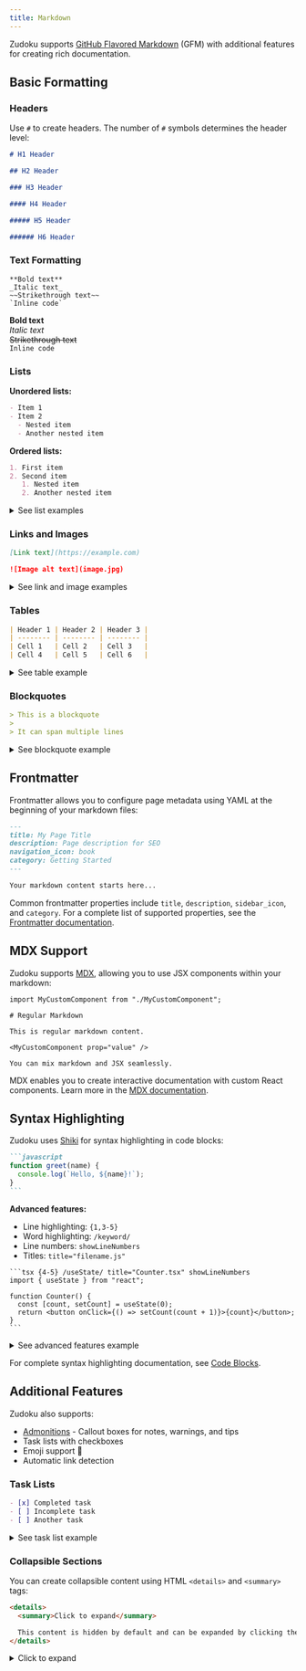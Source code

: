 ```yaml
---
title: Markdown
---
```


Zudoku supports [GitHub Flavored Markdown](https://docs.github.com/en/get-started/writing-on-github/getting-started-with-writing-and-formatting-on-github/basic-writing-and-formatting-syntax) (GFM) with additional features for creating rich documentation.

## Basic Formatting

### Headers

Use `#` to create headers. The number of `#` symbols determines the header level:

```md
# H1 Header

## H2 Header

### H3 Header

#### H4 Header

##### H5 Header

###### H6 Header
```

### Text Formatting

<!-- prettier-ignore -->
```mdx
**Bold text**
_Italic text_
~~Strikethrough text~~
`Inline code`
```

**Bold text**  
_Italic text_  
~~Strikethrough text~~  
`Inline code`

### Lists

**Unordered lists:**

```md
- Item 1
- Item 2
  - Nested item
  - Another nested item
```

**Ordered lists:**

```md
1. First item
2. Second item
   1. Nested item
   2. Another nested item
```

<details>
<summary>See list examples</summary>

**Unordered list:**

- Item 1
- Item 2
  - Nested item
  - Another nested item

**Ordered list:**

1. First item
2. Second item
   1. Nested item
   2. Another nested item

</details>

### Links and Images

```md
[Link text](https://example.com)

![Image alt text](image.jpg)
```

<details>
<summary>See link and image examples</summary>

[Link text](https://example.com)

![Image alt text](https://images.unsplash.com/photo-1588083066783-8828e623bad7?q=75&w=400&auto=format&fit=crop)

</details>

### Tables

```md
| Header 1 | Header 2 | Header 3 |
| -------- | -------- | -------- |
| Cell 1   | Cell 2   | Cell 3   |
| Cell 4   | Cell 5   | Cell 6   |
```

<details>
<summary>See table example</summary>

| Header 1 | Header 2 | Header 3 |
| -------- | -------- | -------- |
| Cell 1   | Cell 2   | Cell 3   |
| Cell 4   | Cell 5   | Cell 6   |

</details>

### Blockquotes

```md
> This is a blockquote
>
> It can span multiple lines
```

<details>
<summary>See blockquote example</summary>

> This is a blockquote
>
> It can span multiple lines

</details>

## Frontmatter

Frontmatter allows you to configure page metadata using YAML at the beginning of your markdown files:

```md
---
title: My Page Title
description: Page description for SEO
navigation_icon: book
category: Getting Started
---

Your markdown content starts here...
```

Common frontmatter properties include `title`, `description`, `sidebar_icon`, and `category`. For a complete list of supported properties, see the [Frontmatter documentation](./frontmatter).

## MDX Support

Zudoku supports [MDX](./mdx), allowing you to use JSX components within your markdown:

```mdx title=my-page.mdx
import MyCustomComponent from "./MyCustomComponent";

# Regular Markdown

This is regular markdown content.

<MyCustomComponent prop="value" />

You can mix markdown and JSX seamlessly.
```

MDX enables you to create interactive documentation with custom React components. Learn more in the [MDX documentation](./mdx).

## Syntax Highlighting

Zudoku uses [Shiki](https://shiki.style/) for syntax highlighting in code blocks:

````md
```javascript
function greet(name) {
  console.log(`Hello, ${name}!`);
}
```
````

**Advanced features:**

- Line highlighting: `{1,3-5}`
- Word highlighting: `/keyword/`
- Line numbers: `showLineNumbers`
- Titles: `title="filename.js"`

````
```tsx {4-5} /useState/ title="Counter.tsx" showLineNumbers
import { useState } from "react";

function Counter() {
  const [count, setCount] = useState(0);
  return <button onClick={() => setCount(count + 1)}>{count}</button>;
}
```
````

<details>
<summary>See advanced features example</summary>

```tsx {4-5} /useState/ title="Counter.tsx" showLineNumbers
import { useState } from "react";

function Counter() {
  const [count, setCount] = useState(0);
  return <button onClick={() => setCount(count + 1)}>{count}</button>;
}
```

</details>

For complete syntax highlighting documentation, see [Code Blocks](./code-blocks).

## Additional Features

Zudoku also supports:

- [Admonitions](./admonitions) - Callout boxes for notes, warnings, and tips
- Task lists with checkboxes
- Emoji support :tada:
- Automatic link detection

### Task Lists

```md
- [x] Completed task
- [ ] Incomplete task
- [ ] Another task
```

<details>
<summary>See task list example</summary>

- [x] Completed task
- [ ] Incomplete task
- [ ] Another task

</details>

### Collapsible Sections

You can create collapsible content using HTML `<details>` and `<summary>` tags:

```html
<details>
  <summary>Click to expand</summary>

  This content is hidden by default and can be expanded by clicking the summary. You can include any markdown content here: - Lists - **Bold text** - Code blocks - Images
</details>
```

<details>
<summary>Click to expand</summary>

This content is hidden by default and can be expanded by clicking the summary.

You can include any markdown content here:

- Lists
- **Bold text**
- Code blocks
- Images

</details>
